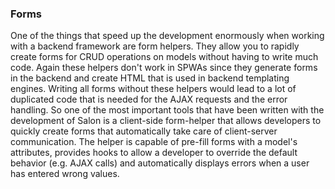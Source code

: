 ### Forms
One of the things that speed up the development enormously when working with a backend framework are form helpers. They allow you to rapidly create forms for CRUD operations on models without having to write much code. Again these helpers don't work in SPWAs since they generate forms in the backend and create HTML that is used in backend templating engines.
Writing all forms without these helpers would lead to a lot of duplicated code that is needed for the AJAX requests and the error handling. So one of the most important tools that have been written with the development of Salon is a client-side form-helper that allows developers to quickly create forms that automatically take care of client-server communication. The helper is capable of pre-fill forms with a model's attributes, provides hooks to allow a developer to override the default behavior (e.g. AJAX calls) and automatically displays errors when a user has entered wrong values.